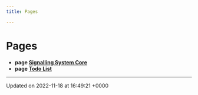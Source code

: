 ```yaml
---
title: Pages

---
```


# Pages




* **page [Signalling System Core](/SignallingSystem-doc/mainsystem/)** 
* **page [Todo List](/SignallingSystem-doc/mainsystem/Pages/todo/#page-todo)** 



-------------------------------

Updated on 2022-11-18 at 16:49:21 +0000
